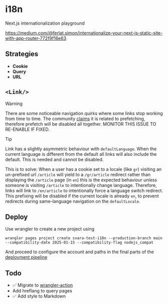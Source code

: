 # i18n

Next.js internationalization playground

https://medium.com/@ferlat.simon/internationalize-your-next-js-static-site-with-app-router-772f9f16e63

## Strategies

- **Cookie**
- **Query**
- **URL**

## `<Link/>`

> [!WARNING]
> There are some noticeable navigation quirks where some links stop working from time to time. The
> community [claims](https://github.com/vercel/next.js/discussions/57565) it is related to prefetching, therefore
> prefetch will be disabled all together. MONITOR THIS ISSUE TO RE-ENABLE IF FIXED.

> [!TIP]
> Link has a slightly asymmetric behaviour with `defaultLanguage`. When the current language is different from the
> default all links will also include the default. This is needed and cannot be disabled.
>
> This is to solve: When a user has a cookie set to a locale (like `gr`) visiting an un-prefixed url `/article` will
> yield to a `/gr/article` redirect rather than displaying the `/article` page (in `en`) this is the expected behaviour
> unless someone is visiting `/article` to intentionally change language. Therefore, links will link to `/en/article` to
> intentionally force a language switch redirect. This prefixing will be disabled if the current locale is already `en`,
> to prevent redirects during same-language navigation on the `defaultLocale`.

## Deploy

Use wrangler to create a new project using

```shell
wrangler pages project create svara-test-i18n --production-branch main --compatibility-date 2025-01-15 --compatibility-flag nodejs_compat
```

And proceed to configure the account and paths in the final parts of
the [deployment pipeline](.github/workflows/publish.yml)

## Todo

- ✅ Migrate to [wrangler-action](https://github.com/cloudflare/pages-action)
- Add hreflang to query pages
- ✅ Add style to Markdown
